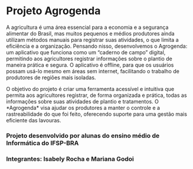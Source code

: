 <h1>Projeto Agrogenda</h1>

<p>A agricultura é uma área essencial para a economia e a segurança alimentar do Brasil, mas muitos pequenos e médios produtores ainda utilizam métodos manuais para registrar suas atividades, o que limita a eficiência e a organização. Pensando nisso, desenvolvemos o Agrogenda: um aplicativo que funciona como um “caderno de campo” digital, permitindo aos agricultores registrar informações sobre o plantio de maneira prática e segura. O aplicativo é offline, para que os usuários possam usá-lo mesmo em áreas sem internet, facilitando o trabalho de produtores de regiões mais isoladas.</p>

<p>O objetivo do projeto é criar uma ferramenta acessível e intuitiva que permita aos agricultores registrar, de forma organizada e prática, todas as informações sobre suas atividades de plantio e tratamentos. O *Agrogenda* visa ajudar os produtores a manter o controle e a rastreabilidade do que foi feito, oferecendo suporte para uma gestão mais eficiente das lavouras.</p>

<h3>Projeto desenvolvido por alunas do ensino médio de Informática do IFSP-BRA</h3>
<h3>Integrantes: Isabely Rocha e Mariana Godoi</h3>
